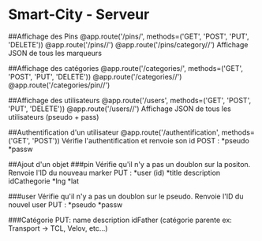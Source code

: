 # Smart-City - Serveur

##Affichage des Pins
@app.route('/pins/<rank>', methods=('GET', 'POST', 'PUT', 'DELETE'))
@app.route('/pins/<idPin>/<rank>')
@app.route('/pins/category/<category>/<rank>')
Affichage JSON de tous les marqueurs

##Affichage des catégories
@app.route('/categories/', methods=('GET', 'POST', 'PUT', 'DELETE'))
@app.route('/categories/<category>/')
@app.route('/categories/pin/<pin>/')

##Affichage des utilisateurs
@app.route('/users', methods=('GET', 'POST', 'PUT', 'DELETE'))
@app.route('/users/<idUser>/')
Affichage JSON de tous les utilisateurs (pseudo + pass)

##Authentification d'un utilisateur
@app.route('/authentification', methods=('GET', 'POST'))
Vérifie l'authentification et renvoie son id
POST : 	*pseudo
	*passw

##Ajout d'un objet
###pin
Vérifie qu'il n'y a pas un doublon sur la positon.
Renvoie l'ID du nouveau marker
PUT : 	*user (id)
	*title
	description
	idCathegorie
	*lng
	*lat


###user
Vérifie qu'il n'y a pas un doublon sur le pseudo.
Renvoie l'ID du nouvel user
PUT : 	*pseudo
	*passw

###Catégorie
PUT:  name
      description
      idFather (catégorie parente ex: Transport -> TCL, Velov, etc...)


